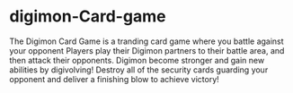 # digimon-Card-game
The Digimon Card Game is a tranding card game where you battle against your opponent Players play their Digimon partners to their battle area, and then attack their opponents. Digimon become stronger and gain new abilities by digivolving! Destroy all of the security cards guarding your opponent and deliver a finishing blow to achieve victory!
